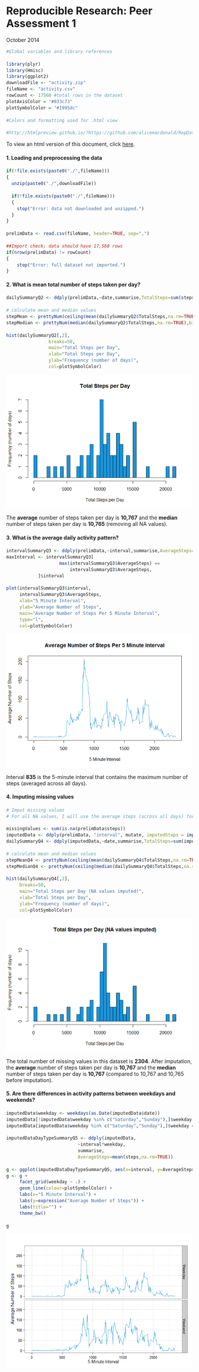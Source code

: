 # Reproducible Research: Peer Assessment 1
October 2014  
  
  
   

```r
#Global variables and library references

library(plyr)
library(Hmisc)
library(ggplot2)
downloadFile <- "activity.zip"
fileName <- "activity.csv"
rowCount <- 17568 #total rows in the dataset
plotAxisColor = "#033c73"
plotSymbolColor = "#1995dc"

#Colors and formatting used for .html view

#http://htmlpreview.github.io/?https://github.com/alicemacdonald/RepData_PeerAssessment1/blob/master/PA1_template.html
```
  
To view an html version of this document, click [here](http://htmlpreview.github.io/?https://github.com/alicemacdonald/RepData_PeerAssessment1/blob/master/PA1_template.html).
  
#### 1. Loading and preprocessing the data

```r
if(!file.exists(paste0("./",fileName)))
{
  unzip(paste0("./",downloadFile))
  
  if(!file.exists(paste0("./",fileName)))
  {
    stop("Error: data not downloaded and unzipped.")
  }
}

prelimData <- read.csv(fileName, header=TRUE, sep=",")

##Import check: data should have 17,568 rows
if(nrow(prelimData) != rowCount)
{
    stop("Error: full dataset not imported.")
}
```
  
  
#### 2. What is mean total number of steps taken per day?

```r
dailySummaryQ2 <- ddply(prelimData,~date,summarise,TotalSteps=sum(steps))

# calculate mean and median values
stepMean <- prettyNum(ceiling(mean(dailySummaryQ2$TotalSteps,na.rm=TRUE)),big.mark=",")
stepMedian <- prettyNum(median(dailySummaryQ2$TotalSteps,na.rm=TRUE),big.mark=",")

hist(dailySummaryQ2[,2],
                breaks=50,
                main="Total Steps per Day",
                xlab="Total Steps per Day",
                ylab="Frequency (number of days)",
                col=plotSymbolColor)
```

![](./PA1_template_files/figure-html/unnamed-chunk-3-1.png) 
  
The **average** number of steps taken per day is **10,767**  and the **median** number of steps taken per day is **10,765** (removing all NA values). 

  
  
#### 3. What is the average daily activity pattern?

```r
intervalSummaryQ3 <- ddply(prelimData,~interval,summarise,AverageSteps=mean(steps,na.rm=TRUE))
maxInterval <- intervalSummaryQ3[
                    max(intervalSummaryQ3$AverageSteps) == 
                        intervalSummaryQ3$AverageSteps,
            ]$interval

plot(intervalSummaryQ3$interval,
     intervalSummaryQ3$AverageSteps,
     xlab="5 Minute Interval",
     ylab="Average Number of Steps",
     main="Average Number of Steps Per 5 Minute Interval",
     type="l",
     col=plotSymbolColor)
```

![](./PA1_template_files/figure-html/unnamed-chunk-4-1.png) 
  
 
Interval **835** is the 5-minute interval that contains the maximum number of steps (averaged across all days).  
  
  
  
#### 4. Imputing missing values

```r
# Imput missing values
# For all NA values, I will use the average steps (across all days) for that 5 minute period

missingValues <- sum(is.na(prelimData$steps))
imputedData <- ddply(prelimData, "interval", mutate, imputedSteps = impute(steps, mean))
dailySummaryQ4 <- ddply(imputedData,~date,summarise,TotalSteps=sum(imputedSteps))

# calculate mean and median values
stepMeanQ4 <- prettyNum(ceiling(mean(dailySummaryQ4$TotalSteps,na.rm=TRUE)),big.mark=",")
stepMedianQ4 <- prettyNum(ceiling(median(dailySummaryQ4$TotalSteps,na.rm=TRUE)),big.mark=",")

hist(dailySummaryQ4[,2],
     breaks=50,
     main="Total Steps per Day (NA values imputed)",
     xlab="Total Steps per Day",
     ylab="Frequency (number of days)",
     col=plotSymbolColor)
```

![](./PA1_template_files/figure-html/unnamed-chunk-5-1.png) 
  
The total number of missing values in this dataset is **2304**.  After imputation, the **average** number of steps taken per day is **10,767** and the **median** number of steps taken per day is **10,767** (compared to 10,767 and 10,765 before imputation).  
  
   
#### 5. Are there differences in activity patterns between weekdays and weekends?

```r
imputedData$weekday <- weekdays(as.Date(imputedData$date))
imputedData[!imputedData$weekday %in% c("Saturday","Sunday"),]$weekday <- "Weekday"
imputedData[imputedData$weekday %in% c("Saturday","Sunday"),]$weekday <- "Weekend"

imputedDataDayTypeSummaryQ5 <- ddply(imputedData,
                           ~interval*weekday,
                           summarise,
                           AverageSteps=mean(steps,na.rm=TRUE))

g <- ggplot(imputedDataDayTypeSummaryQ5, aes(x=interval, y=AverageSteps))
g <- g + 
     facet_grid(weekday ~ .) +
     geom_line(colour=plotSymbolColor) +
     labs(x="5 Minute Interval") + 
     labs(y=expression("Average Number of Steps")) + 
     labs(title="") +
     theme_bw()

g
```

![](./PA1_template_files/figure-html/unnamed-chunk-6-1.png) 

